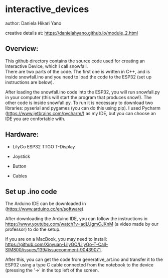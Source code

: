 # interactive_devices

author: Daniela Hikari Yano 

creative details at: https://danielahyano.github.io/module_2.html

## Overview:
This github directory contains the source code used for creating an Interactive Device, which I call snowfall.  
There are two parts of the code. The first one is written in C++, and is inside snowfall.ino and you need to load the code to the ESP32 (set up instructions are below). 

After loading the snowfall.ino code into the ESP32, you will run snowfall.py in your computer (this will start the program that produces snow!).
The other code is inside snowfall.py. To run it is necessary to download two libraries: pyserial and pygames (you can do this using pip). I used 
Pycharm (https://www.jetbrains.com/pycharm/) as my IDE, but you can choose an IDE you are confortable with. 

## Hardware:
- LilyGo ESP32 TTGO T-Display

- Joystick

- Button

- Cables

## Set up .ino code

The Arduino IDE can be downloaded in (https://www.arduino.cc/en/software). 

After downloading the Arduino IDE, you can follow the instructions in https://www.youtube.com/watch?v=adLUgmCJKnM (a video made by our professor) to do the setup. 

If you are on a MacBook, you may need to install: https://github.com/Xinyuan-LilyGO/LilyGo-T-Call-SIM800/issues/139#issuecomment-90439071. 

After this, you can get the code from generative_art.ino and transfer it to the ESP32 using a type C cable connected from the notebook to the device (pressing the '->' in the top left of the screen. 

